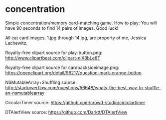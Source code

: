 # concentration

Simple concentration/memory card-matching game.  How to play: You will have 90 seconds to find 14 pairs of images.  Good luck!

All cat card images, 1.jpg through 14.jpg, are property of me, Jessica Lachewitz.

Royalty-free clipart source for play-button.png: http://www.clipartbest.com/clipart-niX8bLe8T

Royalty-free clipart source for cardbacksideimage.png: https://openclipart.org/detail/96217/question-mark-orange-button

NSMutableArray+Shuffling source: http://stackoverflow.com/questions/56648/whats-the-best-way-to-shuffle-an-nsmutablearray

CircularTimer source: https://github.com/crowd-studio/circulartimer

DTAlertView source: https://github.com/Darktt/DTAlertView
